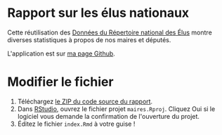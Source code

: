 # Rapport sur les élus nationaux
Cette réutilisation des [Données du Répertoire national des Élus](https://www.data.gouv.fr/fr/datasets/donnees-du-repertoire-national-des-elus/) montre diverses statistiques à propos de nos maires et députés.

L'application est sur [ma page Github](https://mlaunois.github.io/rapport-les-elus-nationaux).

# Modifier le fichier
1. Téléchargez [le ZIP du code source du rapport](https://github.com/mlaunois/rapport-les-elus-nationaux/archive/master.zip).
2. Dans [RStudio](https://www.rstudio.com/), ouvrez le fichier projet `maires.Rproj`. Cliquez Oui si le logiciel vous demande la confirmation de l'ouverture du projet.
3. Éditez le fichier `index.Rmd` à votre guise !
